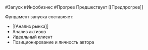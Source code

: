 #Запуск #Инфобизнес #Прогрев 
Предшествует [[Предпрогрев]]

Фундамент запуска составляет:
- [[Анализ рынка]]
- Анализ активов
- Идеальный клиент
- Позиционирование и личность автора